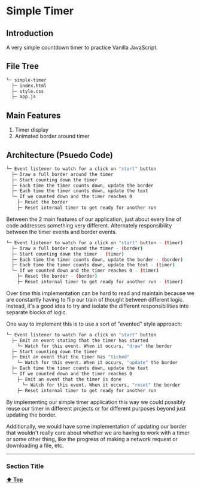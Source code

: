 # Simple Timer
<!-- <img src="" width="800" alt=""> -->

## Introduction
A very simple countdown timer to practice Vanilla JavaScript.

## File Tree
```bash
└─ simple-timer
  ├─ index.html
  ├─ style.css
  ├─ app.js
```

## Main Features
1. Timer display
2. Animated border around timer

## Architecture (Psuedo Code)
```bash
└─ Event listener to watch for a click on "start" button
  ├─ Draw a full border around the timer
  ├─ Start counting down the timer
  ├─ Each time the timer counts down, update the border
  ├─ Each time the timer counts down, update the text
  └─ If we counted down and the timer reaches 0
    ├─ Reset the border
    ├─ Reset internal timer to get ready for another run
```
Between the 2 main features of our application, just about every line of code addresses something very different. Alternately responsibility between the timer events and border events. 

```bash
└─ Event listener to watch for a click on "start" button - (timer)
  ├─ Draw a full border around the timer - (border)
  ├─ Start counting down the timer - (timer)
  ├─ Each time the timer counts down, update the border - (border)
  ├─ Each time the timer counts down, update the text - (timer)
  └─ If we counted down and the timer reaches 0 - (timer)
    ├─ Reset the border - (border)
    ├─ Reset internal timer to get ready for another run - (timer)
```

Over time this implementation can be hard to read and maintain because we are constantly having to flip our train of thought between different logic. Instead, it's a good idea to try and isolate the different responsibilities into separate blocks of logic.

One way to implement this is to use a sort of "evented" style approach:
```bash
└─ Event listener to watch for a click on "start" button
  ├─ Emit an event stating that the timer has started
    └─ Watch for this event. When it occurs, "draw" the border
  ├─ Start counting down the timer
  ├─ Emit an event that the timer has "ticked"
    └─ Watch for this event. When it occurs, "update" the border
  ├─ Each time the timer counts down, update the text
  └─ If we counted down and the timer reaches 0
    ├─ Emit an event that the timer is done
      └─ Watch for this event. When it occurs, "reset" the border
    ├─ Reset internal timer to get ready for another run
```
By implementing our simple timer application this way we could possibly reuse our timer in different projects or for different purposes beyond just updating the border.

Additionally, we would have some implementation of updating our border that wouldn't really care about whether we are having to work with a timer or some other thing, like the progress of making a network request or downloading a file, etc.

  ----

### Section Title

**[⬆ Top](#table-of-contents)**